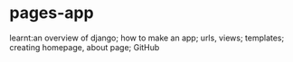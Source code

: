 # pages-app
learnt:an overview of django; how to make an app; urls, views; templates; creating homepage, about page; GitHub
